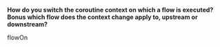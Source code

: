 **How do you switch the coroutine context on which a flow is executed? Bonus which flow does the context change apply to, upstream or downstream?**
<div class="hint">
  flowOn
</div>
